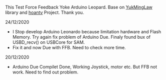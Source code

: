 This Test Force Feedback Yoke Arduino Leopard. Base on [YukMingLaw](https://github.com/YukMingLaw/ArduinoJoystickWithFFBLibrary) library and [hoantv](https://github.com/hoantv/VNWheel) Project. Thank you.

24/12/2020

- I Stop develop Arduino Leonardo because limitation hardware and Flash Memory. Try again fix problem of Arduino Due. Finaly found bux of USBD_recv() on USBCore for SAM.
- Fix it and now Due with FFB. Need to check more time.

20/12/2020
- Arduino Due Compilet Done, Working Joystick, motor etc. But FFB not work. Need to find out problem.
